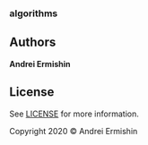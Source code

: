 ### algorithms

## Authors

**Andrei Ermishin**

## License

See [LICENSE](LICENSE) for more information.

Copyright 2020 © Andrei Ermishin
